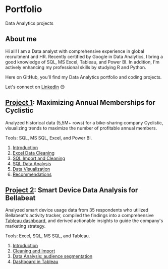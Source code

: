 # Portfolio
Data Analytics projects

## About me
Hi all! I am a Data analyst with comprehensive experience in global recruitment and HR. Recently certified by Google in Data Analytics, I bring a good knowledge of SQL, MS Excel, Tableau, and Power BI. In addition, I'm actively enhancing my professional skills by studying R and Python. 

Here on GitHub, you'll find my Data Analytics portfolio and coding projects.

Let's connect on [LinkedIn](https://www.linkedin.com/in/liubovabramova/) :blush:

## [Project 1](https://github.com/luba-abramova/Portfolio/blob/main/Cyclistic/1_Introduction.md): Maximizing Annual Memberships for Cyclistic
Analyzed historical data (5,5M+ rows) for a bike-sharing company Cyclistic, 
visualizing trends to maximize the number of profitable annual members. 

Tools: SQL, MS SQL, Excel, and Power BI.

1. [Introduction](/Cyclistic/1_Introduction.md)
2. [Excel Data Cleaning](/Cyclistic/2_Excel_Cleaning.md)
3. [SQL Import and Cleaning](/Cyclistic/3_SQL_Import_and_Cleaning.md)
4. [SQL Data Analysis](/Cyclistic/4_SQL_Data_Analysis.md)
5. [Data Visualization](/Cyclistic/5_Data_Visualization.md)
6. [Recommendations](/Cyclistic/6_Recommendations.md)

## [Project 2](https://github.com/luba-abramova/Portfolio/blob/main/Bellabeat/1_Introduction.md): Smart Device Data Analysis for Bellabeat
Analyzed smart device usage data from 35 respondents who utilized Bellabeat's activity tracker, compiled the findings into a comprehensive [Tableau dashboard](https://public.tableau.com/app/profile/liubov.abramova/viz/Bellabeatusagesummary/Dashboard1), and derived actionable insights to guide the company's marketing strategy.

Tools: Excel, SQL, MS SQL, and Tableau.

1. [Introduction](https://github.com/luba-abramova/Portfolio/blob/main/Bellabeat/1_Introduction.md)
2. [Cleaning and Import](https://github.com/luba-abramova/Portfolio/blob/main/Bellabeat/2_Cleaning%20and%20import.md)
3. [Data Analysis: audience segmentation](https://github.com/luba-abramova/Portfolio/blob/main/Bellabeat/3_Data%20analysis.md)
4. [Dashboard in Tableau](https://github.com/luba-abramova/Portfolio/blob/main/Bellabeat/4_Dashboard%20in%20Tableau.md)



